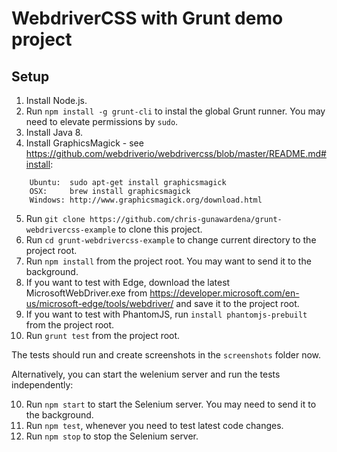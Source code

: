 # WebdriverCSS with Grunt demo project

## Setup

1. Install Node.js.
2. Run `npm install -g grunt-cli` to instal the global Grunt runner. You may need to elevate permissions by `sudo`.
3. Install Java 8.
4. Install GraphicsMagick - see https://github.com/webdriverio/webdrivercss/blob/master/README.md#install:

```
    Ubuntu:  sudo apt-get install graphicsmagick
    OSX:     brew install graphicsmagick
    Windows: http://www.graphicsmagick.org/download.html
```

5. Run `git clone https://github.com/chris-gunawardena/grunt-webdrivercss-example` to clone this project.
6. Run `cd grunt-webdrivercss-example` to change current directory to the project root.
7. Run `npm install` from the project root. You may want to send it to the background.
8. If you want to test with Edge, download the latest MicrosoftWebDriver.exe from https://developer.microsoft.com/en-us/microsoft-edge/tools/webdriver/ and save it to the project root.
9. If you want to test with PhantomJS, run `install phantomjs-prebuilt` from the project root.
10. Run `grunt test` from the project root.

The tests should run and create screenshots in the `screenshots` folder now.

Alternatively, you can start the welenium server and run the tests independently:

10. Run `npm start` to start the Selenium server. You may need to send it to the background.
11. Run `npm test`, whenever you need to test latest code changes.
12. Run `npm stop` to stop the Selenium server.
